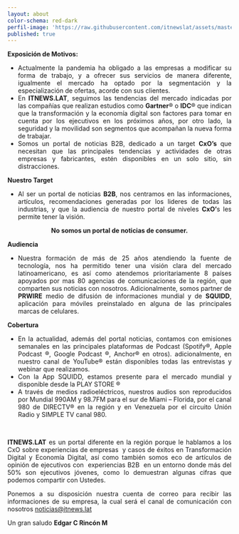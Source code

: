 ```yaml
---
layout: about
color-schema: red-dark
perfil-image: 'https://raw.githubusercontent.com/itnewslat/assets/master/img/300x300/itn.jpg'
published: true
---
```

<p style="text-align: justify;"><strong>Exposición de Motivos:</strong></p>

<ul style="list-style-type: disc;">
	<li style="text-align: justify;">Actualmente la pandemia ha obligado a las empresas a modificar su forma de trabajo, y a ofrecer sus servicios de manera diferente, igualmente el mercado ha optado por la segmentación y la especialización de ofertas, acorde con sus clientes.</li>
	<li style="text-align: justify;">En <strong>ITNEWS.LAT</strong>, seguimos las tendencias del mercado indicadas por las compañías que realizan estudios como <strong>Gartner</strong>® o <strong>IDC</strong>® que indican que la transformación y la economía digital son factores para tomar en cuenta por los ejecutivos en los próximos años, por otro lado, la seguridad y la movilidad son segmentos que acompañan la nueva forma de trabajar.</li>
	<li style="text-align: justify;">Somos un portal de noticias B2B, dedicado a un target <strong>CxO’s</strong> que necesitan que las principales tendencias y actividades de otras empresas y fabricantes, estén disponibles en un solo sitio, sin distracciones.</li>
</ul>
<p style="text-align: justify;"><strong>Nuestro Target</strong></p>

<ul style="list-style-type: disc;">
	<li style="text-align: justify;">Al ser un portal de noticias <strong>B2B</strong>, nos centramos en las informaciones, artículos, recomendaciones generadas por los lideres de todas las industrias, y que la audiencia de nuestro portal de niveles <strong>CxO’</strong>s les permite tener la visión.</li>
</ul>
<p style="text-align: center;"><strong>No somos un portal de noticias de consumer.</strong></p>
<p style="text-align: justify;"><strong>Audiencia</strong></p>

<ul style="list-style-type: disc;">
	<li style="text-align: justify;">Nuestra formación de más de 25 años atendiendo la fuente de tecnología, nos ha permitido tener una visión clara del mercado latinoamericano, es así como atendemos prioritariamente 8 países apoyados por mas 80 agencias de comunicaciones de la región, que comparten sus noticias con nosotros. Adicionalmente, somos partner de <strong>PRWIRE</strong> medio de difusión de informaciones mundial y de <strong>SQUIDD</strong>, aplicación para móviles preinstalado en alguna de las principales marcas de celulares.</li>
</ul>
<p style="text-align: justify;"><strong>Cobertura</strong></p>

<ul style="list-style-type: disc;">
	<li style="text-align: justify;">En la actualidad, además del portal noticias, contamos con emisiones semanales en las principales plataformas de Podcast (Spotify®, Apple Podcast ®, Google Podcast ®, Anchor® en otros). adicionalmente, en nuestro canal de YouTube® están disponibles todas las entrevistas y webinar que realizamos.</li>
	<li style="text-align: justify;">Con la App SQUIDD, estamos presente para el mercado mundial y disponible desde la PLAY STORE ®</li>
	<li style="text-align: justify;">A través de medios radioeléctricos, nuestros audios son reproducidos por Mundial 990AM y 98.7FM para el sur de Miami – Florida, por el canal 980 de DIRECTV® en la región y en Venezuela por el circuito Unión Radio y SIMPLE TV canal 980.</li>
</ul>
 
<p style="text-align: justify;"><strong>ITNEWS.LAT</strong> es un portal diferente en la región porque le hablamos a los CxO sobre experiencias de empresas  y casos de éxitos en Transformación Digital y Economía Digital, así como también somos eco de artículos de opinión de ejecutivos con  experiencias B2B  en un entorno donde más del 50% son ejecutivos jóvenes, como lo demuestran algunas cifras que podemos compartir con Ustedes.</p>
 
<p style="text-align: justify;">Ponemos a su disposición nuestra cuenta de correo para recibir las informaciones de su empresa, la cual será el canal de comunicación con nosotros <a href="mailto://noticias@itnews.lat">noticias@itnews.lat</a> </p>

Un gran saludo
<Strong>Edgar C Rincón M</Strong>